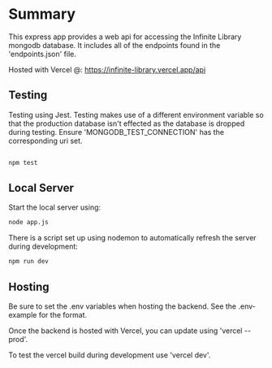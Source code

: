 # Summary

This express app provides a web api for accessing the Infinite Library mongodb database. It includes all of the endpoints found in the 'endpoints.json' file.

Hosted with Vercel @: <https://infinite-library.vercel.app/api>

## Testing

Testing using Jest.
Testing makes use of a different environment variable so that the production database isn't effected as the database is dropped during testing. Ensure 'MONGODB_TEST_CONNECTION' has the corresponding uri set.

```bash

npm test
```

## Local Server

Start the local server using:

```bash
node app.js
```

There is a script set up using nodemon to automatically refresh the server during development:

```bash
npm run dev
```

## Hosting

Be sure to set the .env variables when hosting the backend. See the .env-example for the format.

Once the backend is hosted with Vercel, you can update using 'vercel --prod'.

To test the vercel build during development use 'vercel dev'.
